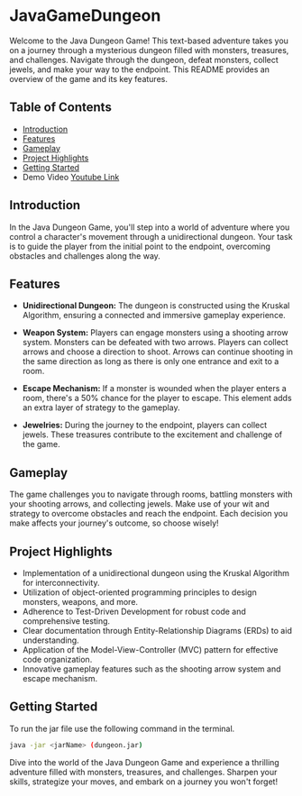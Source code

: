 # JavaGameDungeon
Welcome to the Java Dungeon Game! This text-based adventure takes you on a journey through a mysterious dungeon filled with monsters, treasures, and challenges. Navigate through the dungeon, defeat monsters, collect jewels, and make your way to the endpoint. This README provides an overview of the game and its key features.

## Table of Contents
- [Introduction](#introduction)
- [Features](#features)
- [Gameplay](#gameplay)
- [Project Highlights](#project-highlights)
- [Getting Started](#getting-started)
- Demo Video [Youtube Link](https://www.youtube.com/watch?v=SpCnUI41TQ4&feature=youtu.be&themeRefresh=1)

## Introduction
In the Java Dungeon Game, you'll step into a world of adventure where you control a character's movement through a unidirectional dungeon. Your task is to guide the player from the initial point to the endpoint, overcoming obstacles and challenges along the way.

## Features
- **Unidirectional Dungeon:** The dungeon is constructed using the Kruskal Algorithm, ensuring a connected and immersive gameplay experience.

- **Weapon System:** Players can engage monsters using a shooting arrow system. Monsters can be defeated with two arrows. Players can collect arrows and choose a direction to shoot. Arrows can continue shooting in the same direction as long as there is only one entrance and exit to a room.

- **Escape Mechanism:** If a monster is wounded when the player enters a room, there's a 50% chance for the player to escape. This element adds an extra layer of strategy to the gameplay.

- **Jewelries:** During the journey to the endpoint, players can collect jewels. These treasures contribute to the excitement and challenge of the game.

## Gameplay
The game challenges you to navigate through rooms, battling monsters with your shooting arrows, and collecting jewels. Make use of your wit and strategy to overcome obstacles and reach the endpoint. Each decision you make affects your journey's outcome, so choose wisely!

## Project Highlights
- Implementation of a unidirectional dungeon using the Kruskal Algorithm for interconnectivity.
- Utilization of object-oriented programming principles to design monsters, weapons, and more.
- Adherence to Test-Driven Development for robust code and comprehensive testing.
- Clear documentation through Entity-Relationship Diagrams (ERDs) to aid understanding.
- Application of the Model-View-Controller (MVC) pattern for effective code organization.
- Innovative gameplay features such as the shooting arrow system and escape mechanism.

## Getting Started
To run the jar file use the following command in the terminal.

```bash
java -jar <jarName> (dungeon.jar)
```
Dive into the world of the Java Dungeon Game and experience a thrilling adventure filled with monsters, treasures, and challenges. Sharpen your skills, strategize your moves, and embark on a journey you won't forget!
